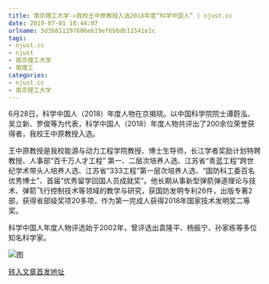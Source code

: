 ```yaml
---
title: 南京理工大学->我校王中原教授入选2018年度“科学中国人” | njust.cc
date: 2019-07-01 18:44:07
urlname: 5d3b811297606e619ef6b0db11541e1c
tags: 
- njust.cc
- njust
- 南京理工大学
- 南理工
categories:
- njust.cc
- 南京理工大学
---
```



6月28日，科学中国人（2018）年度人物在京揭晓。以中国科学院院士谭蔚泓、吴立新、罗俊等为代表，科学中国人（2018）年度人物共评出了200余位荣誉获得者，我校王中原教授入选。

王中原教授是我校能源与动力工程学院教授、博士生导师，长江学者奖励计划特聘教授、人事部“百千万人才工程” 第一、二层次培养人选、江苏省“青蓝工程”跨世纪学术带头人培养人选、江苏省“333工程”第一层次培养人选、“国防科工委百名优秀博士”、首届“优秀留学回国人员成就奖”。他长期从事新型弹箭弹道理论与技术、弹箭飞行控制技术等领域的教学与研究，获国防发明专利26件，出版专著2部，获得省部级奖项20多项，作为第一完成人获得2018年国家技术发明奖二等奖。

科学中国人年度人物评选始于2002年，曾评选出袁隆平、杨振宁、孙家栋等多位知名科学家。



![图](http://zs.njust.edu.cn/_upload/article/images/66/38/0e0ae62246f59c7d794fe2d17cdc/7ad8c70f-5690-4728-9597-7ff37b608a16.jpg)

[转入文章首发地址](http://zs.njust.edu.cn/1f/77/c4621a204663/page.htm)